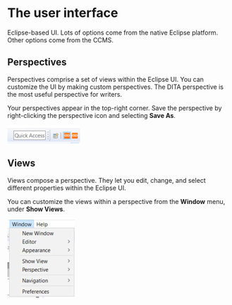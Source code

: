 # The user interface

Eclipse-based UI. Lots of options come from the native Eclipse platform. Other options come from the CCMS.

## Perspectives

Perspectives comprise a set of views within the Eclipse UI. You can customize the UI by making custom perspectives. The DITA perspective is the most useful perspective for writers.

Your perspectives appear in the top-right corner. Save the perspective by right-clicking the perspective icon and selecting __Save As__.

![perspective](../images/perspective.png)

## Views

Views compose a perspective. They let you edit, change, and select different properties within the Eclipse UI.

You can customize the views within a perspective from the __Window__ menu, under __Show Views__.

![view](../images/showView.png)